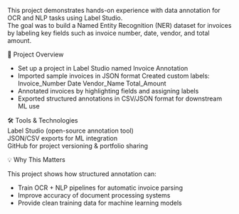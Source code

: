 This project demonstrates hands-on experience with data annotation for OCR and NLP tasks using Label Studio.  
The goal was to build a Named Entity Recognition (NER) dataset for invoices by labeling key fields such as invoice number, date, vendor, and total amount.

🎯 Project Overview  
- Set up a project in Label Studio named Invoice Annotation  
- Imported sample invoices in JSON format
Created custom labels:
Invoice_Number
Date
Vendor_Name
Total_Amount
- Annotated invoices by highlighting fields and assigning labels
- Exported structured annotations in CSV/JSON format for downstream ML use

🛠️ Tools & Technologies  
Label Studio (open-source annotation tool)  
JSON/CSV exports for ML integration  
GitHub for project versioning & portfolio sharing

💡 Why This Matters

This project shows how structured annotation can:  
- Train OCR + NLP pipelines for automatic invoice parsing
- Improve accuracy of document processing systems
- Provide clean training data for machine learning models
